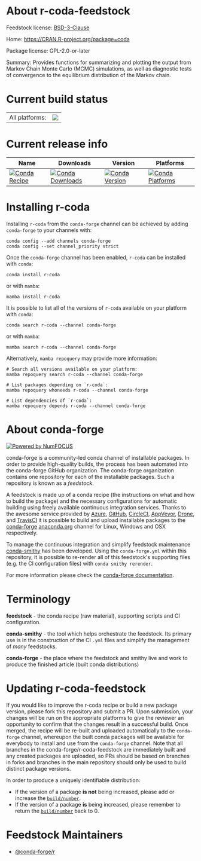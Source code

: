 About r-coda-feedstock
======================

Feedstock license: [BSD-3-Clause](https://github.com/conda-forge/r-coda-feedstock/blob/main/LICENSE.txt)

Home: https://CRAN.R-project.org/package=coda

Package license: GPL-2.0-or-later

Summary: Provides functions for summarizing and plotting the output from Markov Chain Monte Carlo (MCMC) simulations, as well as diagnostic tests of convergence to the equilibrium distribution of the Markov chain.

Current build status
====================


<table><tr><td>All platforms:</td>
    <td>
      <a href="https://dev.azure.com/conda-forge/feedstock-builds/_build/latest?definitionId=1040&branchName=main">
        <img src="https://dev.azure.com/conda-forge/feedstock-builds/_apis/build/status/r-coda-feedstock?branchName=main">
      </a>
    </td>
  </tr>
</table>

Current release info
====================

| Name | Downloads | Version | Platforms |
| --- | --- | --- | --- |
| [![Conda Recipe](https://img.shields.io/badge/recipe-r--coda-green.svg)](https://anaconda.org/conda-forge/r-coda) | [![Conda Downloads](https://img.shields.io/conda/dn/conda-forge/r-coda.svg)](https://anaconda.org/conda-forge/r-coda) | [![Conda Version](https://img.shields.io/conda/vn/conda-forge/r-coda.svg)](https://anaconda.org/conda-forge/r-coda) | [![Conda Platforms](https://img.shields.io/conda/pn/conda-forge/r-coda.svg)](https://anaconda.org/conda-forge/r-coda) |

Installing r-coda
=================

Installing `r-coda` from the `conda-forge` channel can be achieved by adding `conda-forge` to your channels with:

```
conda config --add channels conda-forge
conda config --set channel_priority strict
```

Once the `conda-forge` channel has been enabled, `r-coda` can be installed with `conda`:

```
conda install r-coda
```

or with `mamba`:

```
mamba install r-coda
```

It is possible to list all of the versions of `r-coda` available on your platform with `conda`:

```
conda search r-coda --channel conda-forge
```

or with `mamba`:

```
mamba search r-coda --channel conda-forge
```

Alternatively, `mamba repoquery` may provide more information:

```
# Search all versions available on your platform:
mamba repoquery search r-coda --channel conda-forge

# List packages depending on `r-coda`:
mamba repoquery whoneeds r-coda --channel conda-forge

# List dependencies of `r-coda`:
mamba repoquery depends r-coda --channel conda-forge
```


About conda-forge
=================

[![Powered by
NumFOCUS](https://img.shields.io/badge/powered%20by-NumFOCUS-orange.svg?style=flat&colorA=E1523D&colorB=007D8A)](https://numfocus.org)

conda-forge is a community-led conda channel of installable packages.
In order to provide high-quality builds, the process has been automated into the
conda-forge GitHub organization. The conda-forge organization contains one repository
for each of the installable packages. Such a repository is known as a *feedstock*.

A feedstock is made up of a conda recipe (the instructions on what and how to build
the package) and the necessary configurations for automatic building using freely
available continuous integration services. Thanks to the awesome service provided by
[Azure](https://azure.microsoft.com/en-us/services/devops/), [GitHub](https://github.com/),
[CircleCI](https://circleci.com/), [AppVeyor](https://www.appveyor.com/),
[Drone](https://cloud.drone.io/welcome), and [TravisCI](https://travis-ci.com/)
it is possible to build and upload installable packages to the
[conda-forge](https://anaconda.org/conda-forge) [anaconda.org](https://anaconda.org/)
channel for Linux, Windows and OSX respectively.

To manage the continuous integration and simplify feedstock maintenance
[conda-smithy](https://github.com/conda-forge/conda-smithy) has been developed.
Using the ``conda-forge.yml`` within this repository, it is possible to re-render all of
this feedstock's supporting files (e.g. the CI configuration files) with ``conda smithy rerender``.

For more information please check the [conda-forge documentation](https://conda-forge.org/docs/).

Terminology
===========

**feedstock** - the conda recipe (raw material), supporting scripts and CI configuration.

**conda-smithy** - the tool which helps orchestrate the feedstock.
                   Its primary use is in the construction of the CI ``.yml`` files
                   and simplify the management of *many* feedstocks.

**conda-forge** - the place where the feedstock and smithy live and work to
                  produce the finished article (built conda distributions)


Updating r-coda-feedstock
=========================

If you would like to improve the r-coda recipe or build a new
package version, please fork this repository and submit a PR. Upon submission,
your changes will be run on the appropriate platforms to give the reviewer an
opportunity to confirm that the changes result in a successful build. Once
merged, the recipe will be re-built and uploaded automatically to the
`conda-forge` channel, whereupon the built conda packages will be available for
everybody to install and use from the `conda-forge` channel.
Note that all branches in the conda-forge/r-coda-feedstock are
immediately built and any created packages are uploaded, so PRs should be based
on branches in forks and branches in the main repository should only be used to
build distinct package versions.

In order to produce a uniquely identifiable distribution:
 * If the version of a package **is not** being increased, please add or increase
   the [``build/number``](https://docs.conda.io/projects/conda-build/en/latest/resources/define-metadata.html#build-number-and-string).
 * If the version of a package **is** being increased, please remember to return
   the [``build/number``](https://docs.conda.io/projects/conda-build/en/latest/resources/define-metadata.html#build-number-and-string)
   back to 0.

Feedstock Maintainers
=====================

* [@conda-forge/r](https://github.com/orgs/conda-forge/teams/r/)

